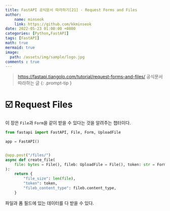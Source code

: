 ```yaml
---
title: FastAPI 공식문서 따라하기[21] - Request Forms and Files
author: 
    name: minseok
    link: https://github.com/kkminseok
date: 2022-05-23 01:00:00 +0800
categories: [Python,FastAPI]
tags: [FastAPI]
math: true
mermaid: true
image: 
  path: /assets/img/sample/logo.jpg
comments : true
---
```



> <https://fastapi.tiangolo.com/tutorial/request-forms-and-files/> 공식문서 따라하는 글
{: .prompt-tip }


# ☑️ Request Files

이 장은 `File`과 `Form`을 같이 받을 수 있다는 것을 알려주는 챕터이다.

```python
from fastapi import FastAPI, File, Form, UploadFile

app = FastAPI()


@app.post("/files/")
async def create_file(
    file: bytes = File(), fileb: UploadFile = File(), token: str = Form()
):
    return {
        "file_size": len(file),
        "token": token,
        "fileb_content_type": fileb.content_type,
    }
```

파일과 폼 필드에 있는 데이터를 다 받을 수 있다.

